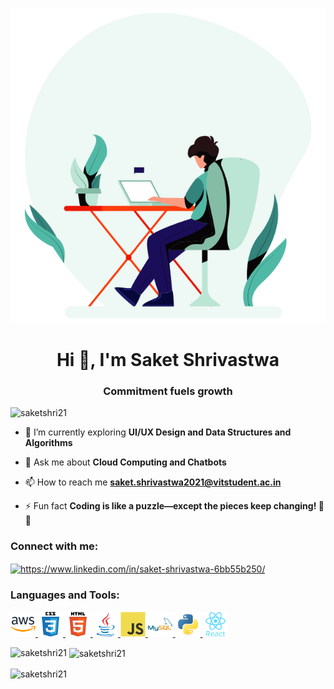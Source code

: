 ![logo](https://github.com/SaketShri21/SaketShri21/blob/main/241764371-9d0fd0c4-5c7f-4122-b884-64a1e1685d2d.gif)
<h1 align="center">Hi 👋, I'm Saket Shrivastwa</h1>
<h3 align="center">Commitment fuels growth</h3>

<p align="left"> <img src="https://komarev.com/ghpvc/?username=saketshri21&label=Profile%20views&color=0e75b6&style=flat" alt="saketshri21" /> </p>

- 🌱 I’m currently exploring **UI/UX Design and Data Structures and Algorithms**

- 💬 Ask me about **Cloud Computing and Chatbots**

- 📫 How to reach me **saket.shrivastwa2021@vitstudent.ac.in**

- ⚡ Fun fact **Coding is like a puzzle—except the pieces keep changing! 🧩😄**

<h3 align="left">Connect with me:</h3>
<p align="left">
<a href="https://linkedin.com/in/https://www.linkedin.com/in/saket-shrivastwa-6bb55b250/" target="blank"><img align="center" src="https://raw.githubusercontent.com/rahuldkjain/github-profile-readme-generator/master/src/images/icons/Social/linked-in-alt.svg" alt="https://www.linkedin.com/in/saket-shrivastwa-6bb55b250/" height="30" width="40" /></a>
</p>

<h3 align="left">Languages and Tools:</h3>
<p align="left"> <a href="https://aws.amazon.com" target="_blank" rel="noreferrer"> <img src="https://raw.githubusercontent.com/devicons/devicon/master/icons/amazonwebservices/amazonwebservices-original-wordmark.svg" alt="aws" width="40" height="40"/> </a> <a href="https://www.w3schools.com/css/" target="_blank" rel="noreferrer"> <img src="https://raw.githubusercontent.com/devicons/devicon/master/icons/css3/css3-original-wordmark.svg" alt="css3" width="40" height="40"/> </a> <a href="https://www.w3.org/html/" target="_blank" rel="noreferrer"> <img src="https://raw.githubusercontent.com/devicons/devicon/master/icons/html5/html5-original-wordmark.svg" alt="html5" width="40" height="40"/> </a> <a href="https://www.java.com" target="_blank" rel="noreferrer"> <img src="https://raw.githubusercontent.com/devicons/devicon/master/icons/java/java-original.svg" alt="java" width="40" height="40"/> </a> <a href="https://developer.mozilla.org/en-US/docs/Web/JavaScript" target="_blank" rel="noreferrer"> <img src="https://raw.githubusercontent.com/devicons/devicon/master/icons/javascript/javascript-original.svg" alt="javascript" width="40" height="40"/> </a> <a href="https://www.mysql.com/" target="_blank" rel="noreferrer"> <img src="https://raw.githubusercontent.com/devicons/devicon/master/icons/mysql/mysql-original-wordmark.svg" alt="mysql" width="40" height="40"/> </a> <a href="https://www.python.org" target="_blank" rel="noreferrer"> <img src="https://raw.githubusercontent.com/devicons/devicon/master/icons/python/python-original.svg" alt="python" width="40" height="40"/> </a> <a href="https://reactjs.org/" target="_blank" rel="noreferrer"> <img src="https://raw.githubusercontent.com/devicons/devicon/master/icons/react/react-original-wordmark.svg" alt="react" width="40" height="40"/> </a> </p>

<p><img align="left" src="https://github-readme-stats.vercel.app/api/top-langs?username=saketshri21&show_icons=true&locale=en&layout=compact" alt="saketshri21" /></p>

<p>&nbsp;<img align="center" src="https://github-readme-stats.vercel.app/api?username=saketshri21&show_icons=true&locale=en" alt="saketshri21" /></p>

<p><img align="center" src="https://github-readme-streak-stats.herokuapp.com/?user=saketshri21&" alt="saketshri21" /></p>
